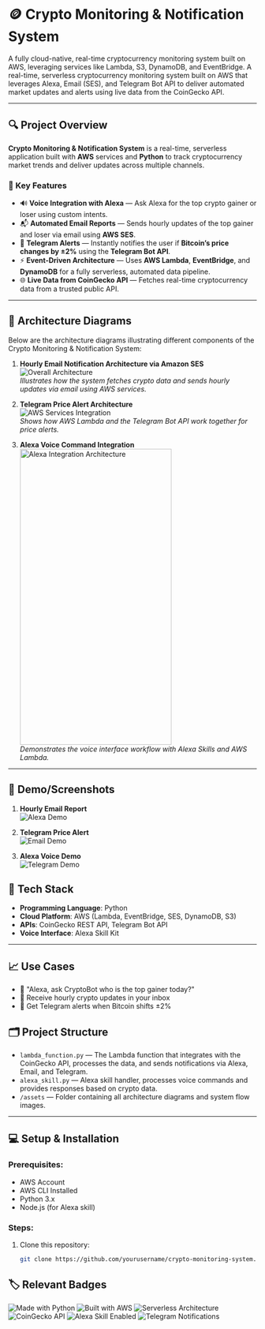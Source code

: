 # 🪙 Crypto Monitoring & Notification System

A fully cloud-native, real-time cryptocurrency monitoring system built on AWS, leveraging services like Lambda, S3, DynamoDB, and EventBridge. A real-time, serverless cryptocurrency monitoring system built on AWS that leverages Alexa, Email (SES), and Telegram Bot API to deliver automated market updates and alerts using live data from the CoinGecko API.

---

## 🔍 Project Overview

**Crypto Monitoring & Notification System** is a real-time, serverless application built with **AWS** services and **Python** to track cryptocurrency market trends and deliver updates across multiple channels.

### 🔧 Key Features

* 🔊 **Voice Integration with Alexa** — Ask Alexa for the top crypto gainer or loser using custom intents.
* 📬 **Automated Email Reports** — Sends hourly updates of the top gainer and loser via email using **AWS SES**.
* 📲 **Telegram Alerts** — Instantly notifies the user if **Bitcoin’s price changes by ±2%** using the **Telegram Bot API**.
* ⚡ **Event-Driven Architecture** — Uses **AWS Lambda**, **EventBridge**, and **DynamoDB** for a fully serverless, automated data pipeline.
* 🌐 **Live Data from CoinGecko API** — Fetches real-time cryptocurrency data from a trusted public API.

---
## 🧩 Architecture Diagrams

Below are the architecture diagrams illustrating different components of the Crypto Monitoring & Notification System:

1. **Hourly Email Notification Architecture via Amazon SES**  
   ![Overall Architecture](./assets/Email.png)  
   *Illustrates how the system fetches crypto data and sends hourly updates via email using AWS services.*

2. **Telegram Price Alert Architecture**  
   ![AWS Services Integration](./assets/Ttelegram.png)  
   *Shows how AWS Lambda and the Telegram Bot API work together for price alerts.*

3. **Alexa Voice Command Integration**  
   <img src="./assets/Alexa.png" alt="Alexa Integration Architecture" width="80%" height="600px"/>  
   *Demonstrates the voice interface workflow with Alexa Skills and AWS Lambda.*

---

## 🧪 Demo/Screenshots

1. **Hourly Email Report**  
   <img src="./assets/Emaill.png" alt="Alexa Demo"/>

2. **Telegram Price Alert**  
   <img src="./assets/Telegramm.png" alt="Email Demo"/>

3. **Alexa Voice Demo**  
   <img src="./assets/Alexaa.png" alt="Telegram Demo"/>


## 🧱 Tech Stack

* **Programming Language**: Python
* **Cloud Platform**: AWS (Lambda, EventBridge, SES, DynamoDB, S3)
* **APIs**: CoinGecko REST API, Telegram Bot API
* **Voice Interface**: Alexa Skill Kit

---
## 📈 Use Cases

- 💬 "Alexa, ask CryptoBot who is the top gainer today?"
- 📧 Receive hourly crypto updates in your inbox
- 🔔 Get Telegram alerts when Bitcoin shifts ±2%

## 🗂 Project Structure

* `lambda_function.py` — The Lambda function that integrates with the CoinGecko API, processes the data, and sends notifications via Alexa, Email, and Telegram.
* `alexa_skill.py` — Alexa skill handler, processes voice commands and provides responses based on crypto data.
* `/assets` — Folder containing all architecture diagrams and system flow images.

---


## 💻 Setup & Installation

### Prerequisites:

* AWS Account
* AWS CLI Installed
* Python 3.x
* Node.js (for Alexa skill)

### Steps:

1. Clone this repository:

   ```bash
   git clone https://github.com/yourusername/crypto-monitoring-system.git 
   ```
## 🏷️ Relevant Badges

![Made with Python](https://img.shields.io/badge/Made%20with-Python-3776AB?style=for-the-badge&logo=python&logoColor=white)
![Built with AWS](https://img.shields.io/badge/Built%20with-AWS-FF9900?style=for-the-badge&logo=amazonaws&logoColor=white)
![Serverless Architecture](https://img.shields.io/badge/Serverless-Architecture-green?style=for-the-badge&logo=serverless&logoColor=white)
![CoinGecko API](https://img.shields.io/badge/Data%20from-CoinGecko-00DC82?style=for-the-badge&logo=data&logoColor=white)
![Alexa Skill Enabled](https://img.shields.io/badge/Alexa-Skill-1A73E8?style=for-the-badge&logo=amazonalexa&logoColor=white)
![Telegram Notifications](https://img.shields.io/badge/Alerts-Telegram-2CA5E0?style=for-the-badge&logo=telegram&logoColor=white)
